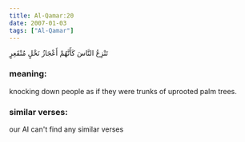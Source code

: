 ```yaml
---
title: Al-Qamar:20
date: 2007-01-03
tags: ["Al-Qamar"]
---
```

تَنْزِعُ النَّاسَ كَأَنَّهُمْ أَعْجَازُ نَخْلٍ مُنْقَعِرٍ
### meaning: 
knocking down people as if they were trunks of uprooted palm trees.
### similar verses: 

our AI can't find any similar verses




